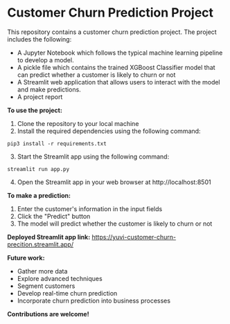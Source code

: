 # **Customer Churn Prediction Project**

This repository contains a customer churn prediction project. The project includes the following:

* A Jupyter Notebook which follows the typical machine learning pipeline to develop a model.
* A pickle file which contains the trained XGBoost Classifier model that can predict whether a customer is likely to churn or not
* A Streamlit web application that allows users to interact with the model and make predictions.
* A project report

**To use the project:**

1. Clone the repository to your local machine
2. Install the required dependencies using the following command:

```
pip3 install -r requirements.txt
```

3. Start the Streamlit app using the following command:

```
streamlit run app.py
```

4. Open the Streamlit app in your web browser at http://localhost:8501

**To make a prediction:**

1. Enter the customer's information in the input fields
2. Click the "Predict" button
3. The model will predict whether the customer is likely to churn or not

**Deployed Streamlit app link:** https://yuvi-customer-churn-precition.streamlit.app/

**Future work:**

* Gather more data
* Explore advanced techniques
* Segment customers
* Develop real-time churn prediction
* Incorporate churn prediction into business processes

**Contributions are welcome!**
